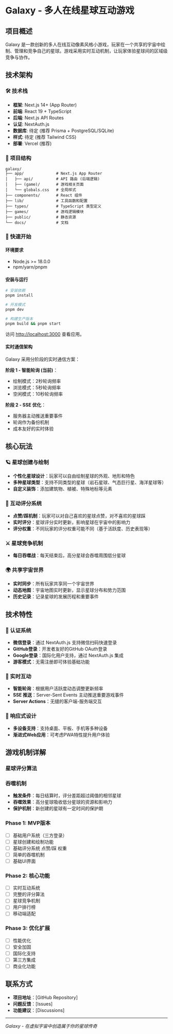 # Galaxy - 多人在线星球互动游戏

## 项目概述

Galaxy 是一款创新的多人在线互动像素风格小游戏，玩家在一个共享的宇宙中绘制、管理和竞争自己的星球。游戏采用实时互动机制，让玩家体验星球间的区域级竞争与协作。

## 技术架构

### 🛠️ 技术栈
- **框架**: Next.js 14+ (App Router)
- **前端**: React 19 + TypeScript
- **后端**: Next.js API Routes
- **认证**: NextAuth.js
- **数据库**: 待定 (推荐 Prisma + PostgreSQL/SQLite)
- **样式**: 待定 (推荐 Tailwind CSS)
- **部署**: Vercel (推荐)

### 📁 项目结构
```
galaxy/
├── app/              # Next.js App Router
│   ├── api/          # API 路由 (后端逻辑)
│   ├── (game)/       # 游戏相关页面
│   └── globals.css   # 全局样式
├── components/       # React 组件
├── lib/              # 工具函数和配置
├── types/            # TypeScript 类型定义
├── games/            # 游戏逻辑模块
├── public/           # 静态资源
└── docs/             # 文档
```

### 🚀 快速开始

#### 环境要求
- Node.js >= 18.0.0
- npm/yarn/pnpm

#### 安装与运行
```bash
# 安装依赖
pnpm install

# 开发模式
pnpm dev

# 构建生产版本
pnpm build && pnpm start
```

访问 [http://localhost:3000](http://localhost:3000) 查看应用。

#### 实时通信架构
Galaxy 采用分阶段的实时通信方案：

**阶段 1 - 智能轮询 (当前)**：
- 绘制模式：2秒轮询频率
- 浏览模式：5秒轮询频率
- 空闲模式：10秒轮询频率

**阶段 2 - SSE 优化**：
- 服务器主动推送重要事件
- 轮询作为备份机制
- 成本友好的实时体验

## 核心玩法

### 🪐 星球创建与绘制
- **个性化星球设计**：玩家可以自由绘制星球的外观、地形和特色
- **多种星球类型**：支持不同类型的星球（岩石星球、气态巨行星、海洋星球等）
- **自定义装饰**：添加建筑物、植被、特殊地标等元素

### 🌟 互动评分系统
- **点赞/踩机制**：玩家可以对自己喜欢的星球点赞，对不喜欢的星球踩
- **实时评分**：星球评分实时更新，影响星球在宇宙中的影响力
- **评分权重**：不同玩家的评分权重可能不同（基于活跃度、历史表现等）

### ⚔️ 星球竞争机制
- **每日吞噬战**：每天结束后，高分星球会吞噬周围低分星球

### 🌍 共享宇宙世界
- **实时同步**：所有玩家共享同一个宇宙世界
- **动态地图**：宇宙地图实时更新，显示星球分布和势力范围
- **历史记录**：记录星球的发展历程和重要事件

## 技术特性

### 🔐 认证系统
- **微信登录**：通过 NextAuth.js 支持微信扫码快速登录
- **GitHub登录**：开发者友好的GitHub OAuth登录
- **Google登录**：国际化用户支持，通过 NextAuth.js 集成
- **游客模式**：无需注册即可体验基础功能

### 🚀 实时互动
- **智能轮询**：根据用户活跃度动态调整更新频率
- **SSE 推送**：Server-Sent Events 主动推送重要游戏事件
- **Server Actions**：无缝的客户端-服务端交互

### 📱 响应式设计
- **多设备支持**：支持桌面、平板、手机等多种设备
- **渐进式Web应用**：可考虑PWA特性提升用户体验

## 游戏机制详解

### 星球评分算法

### 吞噬机制
- **触发条件**：每日结算时，评分差距超过阈值的相邻星球
- **吞噬效果**：高分星球吸收低分星球的资源和影响力
- **保护机制**：新创建的星球有一定时间的保护期

### Phase 1: MVP版本
- [ ] 基础用户系统（三方登录）
- [ ] 星球创建和绘制功能
- [ ] 基础评分系统 点赞/踩 权重
- [ ] 简单的吞噬机制
- [ ] 基础UI界面

### Phase 2: 核心功能
- [ ] 实时互动系统
- [ ] 完整的评分算法
- [ ] 星球竞争机制
- [ ] 用户排行榜
- [ ] 移动端适配

### Phase 3: 优化扩展
- [ ] 性能优化
- [ ] 安全加固
- [ ] 国际化支持
- [ ] 第三方集成
- [ ] 商业化功能

## 联系方式

- **项目地址**：[GitHub Repository]
- **问题反馈**：[Issues]
- **功能建议**：[Discussions]

---

*Galaxy - 在虚拟宇宙中创造属于你的星球传奇*
